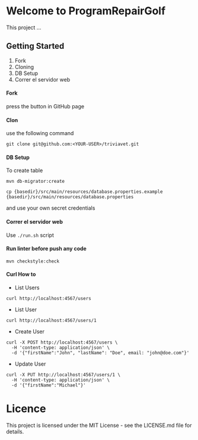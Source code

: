 Welcome to ProgramRepairGolf
============================

This project ...

Getting Started
---------------

1. Fork
2. Cloning
3. DB Setup
4. Correr el servidor web

#### Fork
press the button in GitHub page

#### Clon
use the following command
```
git clone git@github.com:<YOUR-USER>/triviavet.git
```

#### DB Setup

To create table
```
mvn db-migrator:create
```

```
cp {basedir}/src/main/resources/database.properties.example {basedir}/src/main/resources/database.properties
```
and use your own secret credentials

#### Correr el servidor web
Use `./run.sh` script

#### Run linter before push any code
```
mvn checkstyle:check
```

#### Curl How to 

* List Users
```
curl http://localhost:4567/users
```

* List User
```
curl http://localhost:4567/users/1
```

* Create User
```
curl -X POST http://localhost:4567/users \
  -H 'content-type: application/json' \
  -d '{"firstName":"John", "lastName": "Doe", email: "john@doe.com"}'
```

* Update User
```
curl -X PUT http://localhost:4567/users/1 \
  -H 'content-type: application/json' \
  -d '{"firstName":"Michael"}'
```

# Licence

This project is licensed under the MIT License - see the LICENSE.md file for details.
